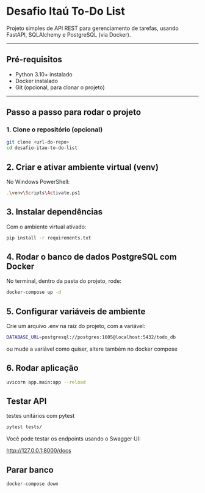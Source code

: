 # Desafio Itaú To-Do List

Projeto simples de API REST para gerenciamento de tarefas, usando FastAPI, SQLAlchemy e PostgreSQL (via Docker).

---

## Pré-requisitos

- Python 3.10+ instalado
- Docker instalado
- Git (opcional, para clonar o projeto)

---

## Passo a passo para rodar o projeto

### 1. Clone o repositório (opcional)

```bash
git clone <url-do-repo>
cd desafio-itau-to-do-list
```

## 2. Criar e ativar ambiente virtual (venv)

No Windows PowerShell:

```bash
.\venv\Scripts\Activate.ps1
```

## 3. Instalar dependências

Com o ambiente virtual ativado:
```bash
pip install -r requirements.txt
```

## 4. Rodar o banco de dados PostgreSQL com Docker

No terminal, dentro da pasta do projeto, rode:

```bash
docker-compose up -d
```

## 5. Configurar variáveis de ambiente
Crie um arquivo .env na raiz do projeto, com a variável:

```bash
DATABASE_URL=postgresql://postgres:1605@localhost:5432/todo_db
```

ou mude a variável como quiser, altere também no docker compose


## 6. Rodar aplicação

```bash
uvicorn app.main:app --reload
```

## Testar API

testes unitários com pytest
```bash
pytest tests/
```

Você pode testar os endpoints usando o Swagger UI:

http://127.0.0.1:8000/docs


## Parar banco 

```bash
docker-compose down
```

